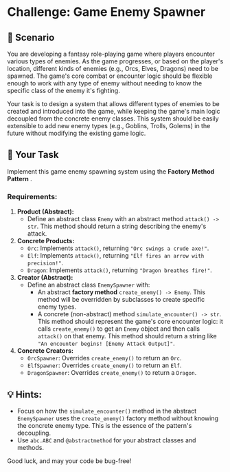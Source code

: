 # Challenge: Game Enemy Spawner

## 📝 Scenario

You are developing a fantasy role-playing game where players encounter various types of enemies. As the game progresses, or based on the player's location, different kinds of enemies (e.g., Orcs, Elves, Dragons) need to be spawned. The game's core combat or encounter logic should be flexible enough to work with any type of enemy without needing to know the specific class of the enemy it's fighting.

Your task is to design a system that allows different types of enemies to be created and introduced into the game, while keeping the game's main logic decoupled from the concrete enemy classes. This system should be easily extensible to add new enemy types (e.g., Goblins, Trolls, Golems) in the future without modifying the existing game logic.

## 🚀 Your Task

Implement this game enemy spawning system using the  **Factory Method Pattern** .

### Requirements:

1. **Product (Abstract):**
   * Define an abstract class `Enemy` with an abstract method `attack() -> str`. This method should return a string describing the enemy's attack.
2. **Concrete Products:**
   * `Orc`: Implements `attack()`, returning `"Orc swings a crude axe!"`.
   * `Elf`: Implements `attack()`, returning `"Elf fires an arrow with precision!"`.
   * `Dragon`: Implements `attack()`, returning `"Dragon breathes fire!"`.
3. **Creator (Abstract):**
   * Define an abstract class `EnemySpawner` with:
     * An abstract **factory method** `create_enemy() -> Enemy`. This method will be overridden by subclasses to create specific enemy types.
     * A concrete (non-abstract) method `simulate_encounter() -> str`. This method should represent the game's core encounter logic: it calls `create_enemy()` to get an `Enemy` object and then calls `attack()` on that enemy. This method should return a string like `"An encounter begins! [Enemy Attack Output]"`.
4. **Concrete Creators:**
   * `OrcSpawner`: Overrides `create_enemy()` to return an `Orc`.
   * `ElfSpawner`: Overrides `create_enemy()` to return an `Elf`.
   * `DragonSpawner`: Overrides `create_enemy()` to return a `Dragon`.

## 💡 Hints:

* Focus on how the `simulate_encounter()` method in the abstract `EnemySpawner` uses the `create_enemy()` factory method without knowing the concrete enemy type. This is the essence of the pattern's decoupling.
* Use `abc.ABC` and `@abstractmethod` for your abstract classes and methods.

Good luck, and may your code be bug-free!
